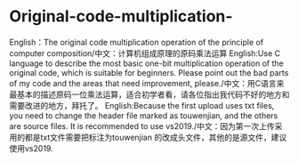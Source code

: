 # Original-code-multiplication-
English：The original code multiplication operation of the principle of computer composition/中文：计算机组成原理的原码乘法运算
English:Use C language to describe the most basic one-bit multiplication operation of the original code, which is suitable for beginners. Please point out the bad parts of my code and the areas that need improvement, please./中文：用C语言来最基本的描述原码一位乘法运算，适合初学者看，请各位指出我代码不好的地方和需要改进的地方，拜托了。
English:Because the first upload uses txt files, you need to change the header file marked as touwenjian, and the others are source files. It is recommended to use vs2019./中文：因为第一次上传采用的都是txt文件需要把标注为touwenjian 的改成头文件，其他的是源文件，建议使用vs2019.
